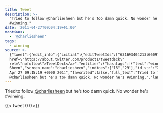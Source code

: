 ```yaml
---
title: Tweet
description: >-
  "Tried to follow @charliesheen but he's too damn quick. No wonder he's
  #winning."
date: '2011-04-27T09:04:19+01:00'
mentions:
  - '@charliesheen'
tags:
  - winning
source: >-
  {"tweet":{"edit_info":{"initial":{"editTweetIds":["63169340421316609"],"editableUntil":"2011-04-27T10:15:19.043Z","editsRemaining":"5","isEditEligible":true}},"retweeted":false,"source":"<a
  href=\"https://about.twitter.com/products/tweetdeck\"
  rel=\"nofollow\">TweetDeck</a>","entities":{"hashtags":[{"text":"winning","indices":["70","78"]}],"symbols":[],"user_mentions":[{"name":"Charlie
  Sheen","screen_name":"charliesheen","indices":["16","29"],"id_str":"259379883","id":"259379883"}],"urls":[]},"display_text_range":["0","79"],"favorite_count":"0","id_str":"63169340421316609","truncated":false,"retweet_count":"0","id":"63169340421316609","created_at":"Wed
  Apr 27 09:15:19 +0000 2011","favorited":false,"full_text":"Tried to follow
  @charliesheen but he's too damn quick. No wonder he's #winning.","lang":"en"}}
---
```

Tried to follow [@charliesheen](https://twitter.com/@charliesheen) but he's too damn quick. No wonder he's #winning.
    
{{< tweet 0 0 >}}
    
